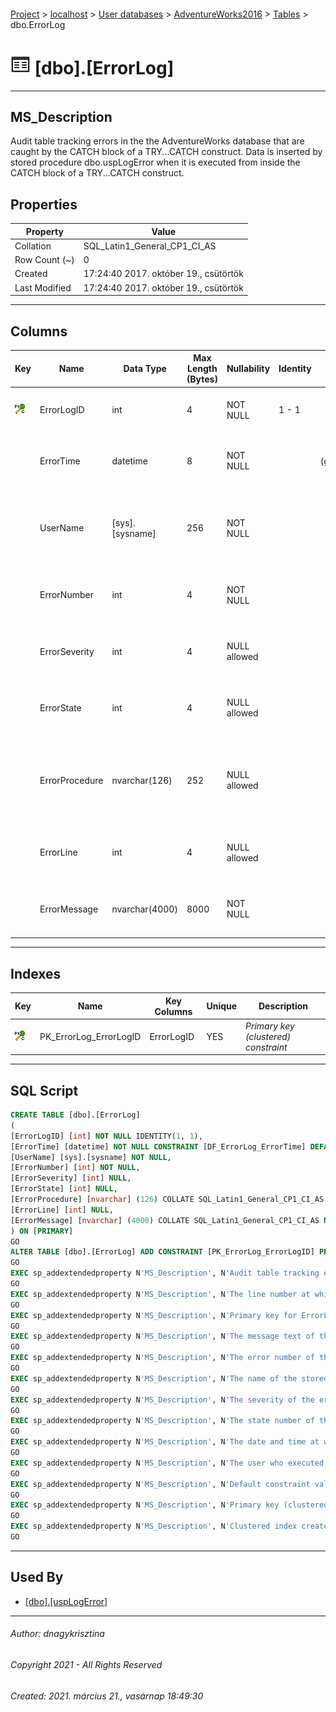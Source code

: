 #### 

[Project](../../../../index.md) > [localhost](../../../index.md) > [User databases](../../index.md) > [AdventureWorks2016](../index.md) > [Tables](Tables.md) > dbo.ErrorLog

# ![Tables](../../../../Images/Table32.png) [dbo].[ErrorLog]

---

## <a name="#description"></a>MS_Description

Audit table tracking errors in the the AdventureWorks database that are caught by the CATCH block of a TRY...CATCH construct. Data is inserted by stored procedure dbo.uspLogError when it is executed from inside the CATCH block of a TRY...CATCH construct.

## <a name="#properties"></a>Properties

| Property | Value |
|---|---|
| Collation | SQL_Latin1_General_CP1_CI_AS |
| Row Count (~) | 0 |
| Created | 17:24:40 2017. október 19., csütörtök |
| Last Modified | 17:24:40 2017. október 19., csütörtök |


---

## <a name="#columns"></a>Columns

| Key | Name | Data Type | Max Length (Bytes) | Nullability | Identity | Default | Description |
|---|---|---|---|---|---|---|---|
| [![Cluster Primary Key PK_ErrorLog_ErrorLogID: ErrorLogID](../../../../Images/pkcluster.png)](#indexes) | ErrorLogID | int | 4 | NOT NULL | 1 - 1 |  | _Primary key for ErrorLog records._ |
|  | ErrorTime | datetime | 8 | NOT NULL |  | (getdate()) | _The date and time at which the error occurred._ |
|  | UserName | [sys].[sysname] | 256 | NOT NULL |  |  | _The user who executed the batch in which the error occurred._ |
|  | ErrorNumber | int | 4 | NOT NULL |  |  | _The error number of the error that occurred._ |
|  | ErrorSeverity | int | 4 | NULL allowed |  |  | _The severity of the error that occurred._ |
|  | ErrorState | int | 4 | NULL allowed |  |  | _The state number of the error that occurred._ |
|  | ErrorProcedure | nvarchar(126) | 252 | NULL allowed |  |  | _The name of the stored procedure or trigger where the error occurred._ |
|  | ErrorLine | int | 4 | NULL allowed |  |  | _The line number at which the error occurred._ |
|  | ErrorMessage | nvarchar(4000) | 8000 | NOT NULL |  |  | _The message text of the error that occurred._ |


---

## <a name="#indexes"></a>Indexes

| Key | Name | Key Columns | Unique | Description |
|---|---|---|---|---|
| [![Cluster Primary Key PK_ErrorLog_ErrorLogID: ErrorLogID](../../../../Images/pkcluster.png)](#indexes) | PK_ErrorLog_ErrorLogID | ErrorLogID | YES | _Primary key (clustered) constraint_ |


---

## <a name="#sqlscript"></a>SQL Script

```sql
CREATE TABLE [dbo].[ErrorLog]
(
[ErrorLogID] [int] NOT NULL IDENTITY(1, 1),
[ErrorTime] [datetime] NOT NULL CONSTRAINT [DF_ErrorLog_ErrorTime] DEFAULT (getdate()),
[UserName] [sys].[sysname] NOT NULL,
[ErrorNumber] [int] NOT NULL,
[ErrorSeverity] [int] NULL,
[ErrorState] [int] NULL,
[ErrorProcedure] [nvarchar] (126) COLLATE SQL_Latin1_General_CP1_CI_AS NULL,
[ErrorLine] [int] NULL,
[ErrorMessage] [nvarchar] (4000) COLLATE SQL_Latin1_General_CP1_CI_AS NOT NULL
) ON [PRIMARY]
GO
ALTER TABLE [dbo].[ErrorLog] ADD CONSTRAINT [PK_ErrorLog_ErrorLogID] PRIMARY KEY CLUSTERED  ([ErrorLogID]) ON [PRIMARY]
GO
EXEC sp_addextendedproperty N'MS_Description', N'Audit table tracking errors in the the AdventureWorks database that are caught by the CATCH block of a TRY...CATCH construct. Data is inserted by stored procedure dbo.uspLogError when it is executed from inside the CATCH block of a TRY...CATCH construct.', 'SCHEMA', N'dbo', 'TABLE', N'ErrorLog', NULL, NULL
GO
EXEC sp_addextendedproperty N'MS_Description', N'The line number at which the error occurred.', 'SCHEMA', N'dbo', 'TABLE', N'ErrorLog', 'COLUMN', N'ErrorLine'
GO
EXEC sp_addextendedproperty N'MS_Description', N'Primary key for ErrorLog records.', 'SCHEMA', N'dbo', 'TABLE', N'ErrorLog', 'COLUMN', N'ErrorLogID'
GO
EXEC sp_addextendedproperty N'MS_Description', N'The message text of the error that occurred.', 'SCHEMA', N'dbo', 'TABLE', N'ErrorLog', 'COLUMN', N'ErrorMessage'
GO
EXEC sp_addextendedproperty N'MS_Description', N'The error number of the error that occurred.', 'SCHEMA', N'dbo', 'TABLE', N'ErrorLog', 'COLUMN', N'ErrorNumber'
GO
EXEC sp_addextendedproperty N'MS_Description', N'The name of the stored procedure or trigger where the error occurred.', 'SCHEMA', N'dbo', 'TABLE', N'ErrorLog', 'COLUMN', N'ErrorProcedure'
GO
EXEC sp_addextendedproperty N'MS_Description', N'The severity of the error that occurred.', 'SCHEMA', N'dbo', 'TABLE', N'ErrorLog', 'COLUMN', N'ErrorSeverity'
GO
EXEC sp_addextendedproperty N'MS_Description', N'The state number of the error that occurred.', 'SCHEMA', N'dbo', 'TABLE', N'ErrorLog', 'COLUMN', N'ErrorState'
GO
EXEC sp_addextendedproperty N'MS_Description', N'The date and time at which the error occurred.', 'SCHEMA', N'dbo', 'TABLE', N'ErrorLog', 'COLUMN', N'ErrorTime'
GO
EXEC sp_addextendedproperty N'MS_Description', N'The user who executed the batch in which the error occurred.', 'SCHEMA', N'dbo', 'TABLE', N'ErrorLog', 'COLUMN', N'UserName'
GO
EXEC sp_addextendedproperty N'MS_Description', N'Default constraint value of GETDATE()', 'SCHEMA', N'dbo', 'TABLE', N'ErrorLog', 'CONSTRAINT', N'DF_ErrorLog_ErrorTime'
GO
EXEC sp_addextendedproperty N'MS_Description', N'Primary key (clustered) constraint', 'SCHEMA', N'dbo', 'TABLE', N'ErrorLog', 'CONSTRAINT', N'PK_ErrorLog_ErrorLogID'
GO
EXEC sp_addextendedproperty N'MS_Description', N'Clustered index created by a primary key constraint.', 'SCHEMA', N'dbo', 'TABLE', N'ErrorLog', 'INDEX', N'PK_ErrorLog_ErrorLogID'
GO

```


---

## <a name="#usedby"></a>Used By

* [[dbo].[uspLogError]](../Programmability/Stored_Procedures/uspLogError.md)


---

###### Author:  dnagykrisztina

###### Copyright 2021 - All Rights Reserved

###### Created: 2021. március 21., vasárnap 18:49:30

